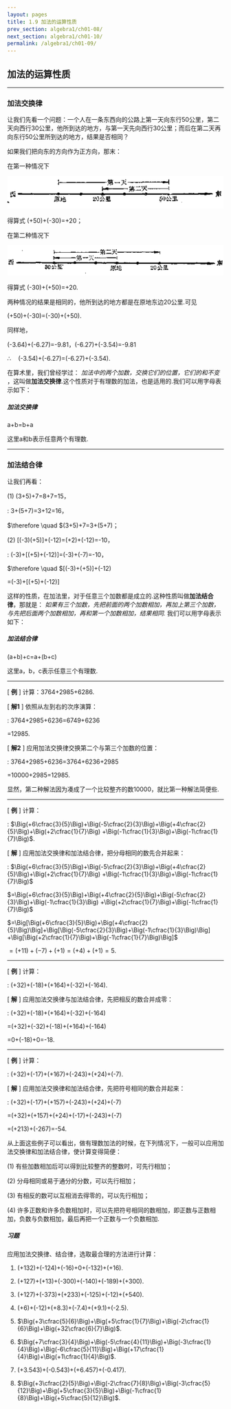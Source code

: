 ```yaml
---
layout: pages
title: 1.9 加法的运算性质
prev_section: algebra1/ch01-08/
next_section: algebra1/ch01-10/
permalink: /algebra1/ch01-09/
---
```


加法的运算性质
--------------

----

### 加法交换律

让我们先看一个问题：一个人在一条东西向的公路上第一天向东行50公里，第二天向西行30公里，他所到达的地方，与第一天先向西行30公里；而后在第二天再向东行50公里所到达的地方，结果是否相同？

如果我们把向东的方向作为正方向，那末：

在第一种情况下

![图 1.13](../images/033-1.png)

得算式 (+50)+(-30)=+20；

在第二种情况下

![图 1.14](../images/033-2.png)

得算式 (-30)+(+50)=+20.

两种情况的结果是相同的，他所到达的地方都是在原地东边20公里.可见

(+50)+(-30)=(-30)+(+50).

同样地，

(-3.64)+(-6.27)=-9.81，(-6.27)+(-3.54)=-9.81

$\therefore\quad$(-3.54)+(-6.27)=(-6.27)+(-3.54).

在算术里，我们曾经学过： _加法中的两个加数，交换它们的位置，它们的和不变_ ，这叫做**加法交换律**.这个性质对于有理数的加法，也是适用的.我们可以用字母表示如下：

<div class="note info">
<h5>加法交换律</h5>
<p>a+b=b+a</p>
</div>

这里a和b表示任意两个有理数.

----

### 加法结合律

让我们再看：

(1) (3+5)+7=8+7=15，

: 3+(5+7)=3+12=16，

$\therefore \quad $(3+5)+7=3+(5+7)；

(2) [(-3)(+5)]+(-12)=(+2)+(-12)=-10，

: (-3)+[(+5)+(-12)]=(-3)+(-7)=-10，

$\therefore \quad $[(-3)+(+5)]+(-12)  
  
=(-3)+[(+5)+(-12)]

这样的性质，在加法里，对于任意三个加数都是成立的.这种性质叫做**加法结合律**，那就是： _如果有三个加数，先把前面的两个加数相加，再加上第三个加数，与先把后面两个加数相加，再和第一个加数相加，结果相同._ 我们可以用字母表示如下：

<div class="note info">
<h5>加法结合律</h5>
<p>(a+b)+c=a+(b+c)</p>
</div>

这里a，b，c表示任意三个有理数.

----

[ **例** ] 计算：3764+2985+6286.

[ **解1** ] 依照从左到右的次序演算：  

: 3764+2985+6236=6749+6236

  =12985.

[ **解2** ] 应用加法交换律交换第二个与第三个加数的位置：  

: 3764+2985+6236=3764+6236+2985  

  =10000+2985=12985.  
  
显然，第二种解法因为凑成了一个比较整齐的数10000，就比第一种解法简便些.

----

[ **例** ] 计算：  

: $\Big(+6\cfrac{3}{5}\Big)+\Big(-5\cfrac{2}{3}\Big)+\Big(+4\cfrac{2}{5}\Big)+\Big(+2\cfrac{1}{7}\Big)
+\Big(-1\cfrac{1}{3}\Big)+\Big(-1\cfrac{1}{7}\Big)$.

[ **解** ] 应用加法交换律和加法结合律，把分母相同的数先合并起来：  

: $\Big(+6\cfrac{3}{5}\Big)+\Big(-5\cfrac{2}{3}\Big)+\Big(+4\cfrac{2}{5}\Big)+\Big(+2\cfrac{1}{7}\Big)
+\Big(-1\cfrac{1}{3}\Big)+\Big(-1\cfrac{1}{7}\Big)$  

  $=\Big(+6\cfrac{3}{5}\Big)+\Big(+4\cfrac{2}{5}\Big)+\Big(-5\cfrac{2}{3}\Big)+\Big(-1\cfrac{1}{3}\Big) 
  +\Big(+2\cfrac{1}{7}\Big)+\Big(-1\cfrac{1}{7}\Big)$

  $=\Big[\Big(+6\cfrac{3}{5}\Big)+\Big(+4\cfrac{2}{5}\Big)\Big]+\Big[\Big(-5\cfrac{2}{3}\Big)+\Big(-1\cfrac{1}{3}\Big)\Big]
  +\Big[\Big(+2\cfrac{1}{7}\Big)+\Big(-1\cfrac{1}{7}\Big)\Big]$  

  $=(+11)+(-7)+(+1)=(+4)+(+1)=5$.


----

[ **例** ] 计算：

: (+32)+(-18)+(+164)+(-32)+(-164).

[ **解** ] 应用加法交换律与加法结合律，先把相反的数合并成零：  

: (+32)+(-18)+(+164)+(-32)+(-164)
  
  =(+32)+(-32)+(-18)+(+164)+(-164)

  =0+(-18)+0=-18.


----

[ **例** ] 计算：  

: (+32)+(-17)+(+167)+(-243)+(+24)+(-7).

[ **解** ] 应用加法交换律和加法结合律，先把符号相同的数合并起来：  

: (+32)+(-17)+(+157)+(-243)+(+24)+(-7)

  =(+32)+(+157)+(+24)+(-17)+(-243)+(-7)  
  
  =(+213)+(-267)=-54.

从上面这些例子可以看出，做有理数加法的时候，在下列情况下，一般可以应用加法交换律和加法结合律，使计算变得简便：

(1) 有些加数相加后可以得到比较整齐的整数时，可先行相加；

(2) 分母相同或易于通分的分数，可以先行相加；

(3) 有相反的数可以互相消去得零的，可以先行相加；

(4) 许多正数和许多负数相加时，可以先把符号相同的数相加，即正数与正数相加，负数与负数相加，最后再把一个正数与一个负数相加.

<div class="note">
<h5>习题</h5>
</div>

应用加法交换律、结合律，选取最合理的方法进行计算：

1.  (+132)+(-124)+(-16)+0+(-132)+(+16).

2.  (+127)+(+13)+(-300)+(-140)+(-189)+(+300).

3.  (+127)+(-373)+(+233)+(-125)+(-12)+(+540).

4.  (+6)+(-12)+(+8.3)+(-7.4)+(+9.1)+(-2.5).

5.  $\Big(+3\cfrac{5}{6}\Big)+\Big(+5\cfrac{1}{7}\Big)+\Big(-2\cfrac{1}{6}\Big)+\Big(+32\cfrac{6}{7}\Big)$.

6.  $\Big(+7\cfrac{3}{4}\Big)+\Big(-5\cfrac{4}{11}\Big)+\Big(-3\cfrac{1}{4}\Big)+\Big(-6\cfrac{5}{11}\Big)+\Big(+17\cfrac{1}{4}\Big)+\Big(+1\cfrac{1}{4}\Big)$.

7.  (+3.543)+(-0.543)+(+6.457)+(-0.417).

8.  $\Big(+3\cfrac{2}{5}\Big)+\Big(-2\cfrac{7}{8}\Big)+\Big(-3\cfrac{5}{12}\Big)+\Big(+5\cfrac{3}{5}\Big)+\Big(-1\cfrac{1}{8}\Big)+\Big(+5\cfrac{5}{12}\Big)$.



